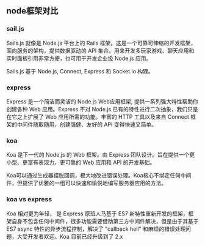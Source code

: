 ## node框架对比

### sail.js
Sails.js 就像是 Node.js 平台上的 Rails 框架。这是一个可靠可伸缩的开发框架，面向服务的架构，提供数据驱动的 API 集合。用来开发多玩家游戏、聊天应用和实时面板引用非常方便，也可用于开发企业级 Node.js 应用。

Sails.js 基于 Node.js, Connect, Express 和 Socket.io 构建。

### express
Express 是一个简洁而灵活的 Node.js Web应用框架, 提供一系列强大特性帮助你创建各种 Web 应用。Express 不对 Node.js 已有的特性进行二次抽象，我们只是在它之上扩展了 Web 应用所需的功能。丰富的 HTTP 工具以及来自 Connect 框架的中间件随取随用，创建强健、友好的 API 变得快速又简单。

### koa

Koa 是下一代的 Node.js 的 Web 框架。由 Express 团队设计。旨在提供一个更小型、更富有表现力、更可靠的 Web 应用和 API 的开发基础。

Koa可以通过生成器摆脱回调，极大地改进错误处理。Koa核心不绑定任何中间件，但提供了优雅的一组可以快速和愉悦地编写服务器应用的方法。

### koa vs express
Koa 相对更为年轻， 是 Express 原班人马基于 ES7 新特性重新开发的框架，框架自身不包含任何中间件，很多功能需要借助第三方中间件解决，但是由于其基于 ES7 async 特性的异步流程控制，解决了 "callback hell" 和麻烦的错误处理问题，大受开发者欢迎。Koa 目前已经升级到了 2.x
